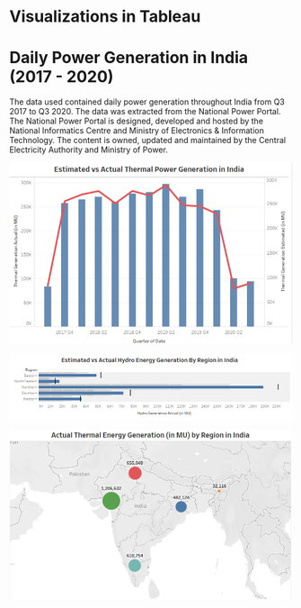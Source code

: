 # Visualizations in Tableau

# Daily Power Generation in India (2017 - 2020)

The data used contained daily power generation throughout India from Q3 2017 to Q3 2020. The data was extracted from the National Power Portal. The National Power Portal is designed, developed and hosted by the National Informatics Centre and Ministry of Electronics & Information Technology. The content is owned, updated and maintained by the Central Electricity Authority and Ministry of Power.

![](https://github.com/jgmonteirohub/Tableau-Visualizations/blob/master/images/ActualVEst.PNG)

![](https://github.com/jgmonteirohub/Tableau-Visualizations/blob/master/images/ActualvEstHydro.PNG)

![](https://github.com/jgmonteirohub/Tableau-Visualizations/blob/master/images/Map2.PNG)


